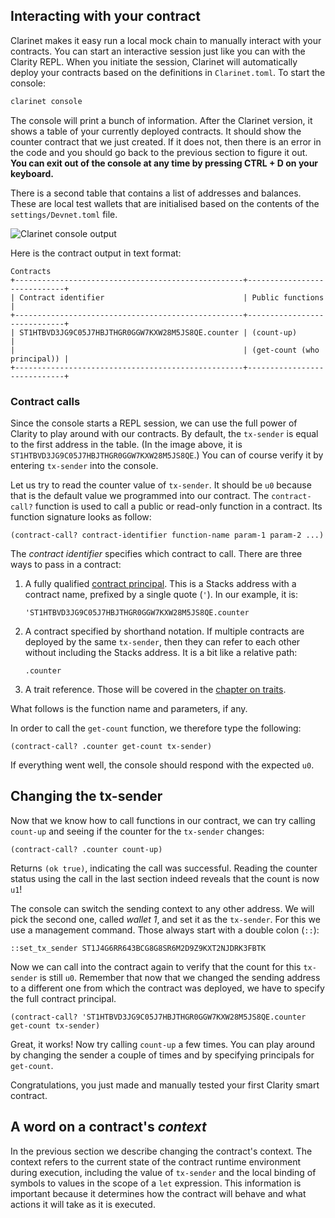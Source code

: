## Interacting with your contract

Clarinet makes it easy run a local mock chain to manually interact with your
contracts. You can start an interactive session just like you can with the
Clarity REPL. When you initiate the session, Clarinet will automatically deploy
your contracts based on the definitions in `Clarinet.toml`. To start the
console:

```bash
clarinet console
```

The console will print a bunch of information. After the Clarinet version, it
shows a table of your currently deployed contracts. It should show the counter
contract that we just created. If it does not, then there is an error in the
code and you should go back to the previous section to figure it out. **You can
exit out of the console at any time by pressing CTRL + D on your keyboard.**

There is a second table that contains a list of addresses and balances. These
are local test wallets that are initialised based on the contents of the
`settings/Devnet.toml` file.

![Clarinet console output](assets/ch07/2.png)

Here is the contract output in text format:

```text
Contracts
+---------------------------------------------------+-----------------------------+
| Contract identifier                               | Public functions            |
+---------------------------------------------------+-----------------------------+
| ST1HTBVD3JG9C05J7HBJTHGR0GGW7KXW28M5JS8QE.counter | (count-up)                  |
|                                                   | (get-count (who principal)) |
+---------------------------------------------------+-----------------------------+
```

### Contract calls

Since the console starts a REPL session, we can use the full power of Clarity to
play around with our contracts. By default, the `tx-sender` is equal to the
first address in the table. (In the image above, it is
`ST1HTBVD3JG9C05J7HBJTHGR0GGW7KXW28M5JS8QE`.) You can of course verify it by
entering `tx-sender` into the console.

Let us try to read the counter value of `tx-sender`. It should be `u0` because
that is the default value we programmed into our contract. The `contract-call?`
function is used to call a public or read-only function in a contract. Its
function signature looks as follow:

```Clarity,{"nonplayable":true}
(contract-call? contract-identifier function-name param-1 param-2 ...)
```

The _contract identifier_ specifies which contract to call. There are three ways
to pass in a contract:

1. A fully qualified
   [contract principal](ch02-01-primitive-types.md#principals). This is a Stacks
   address with a contract name, prefixed by a single quote (`'`). In our
   example, it is:
   ```Clarity,{"nonplayable":true}
   'ST1HTBVD3JG9C05J7HBJTHGR0GGW7KXW28M5JS8QE.counter
   ```

2. A contract specified by shorthand notation. If multiple contracts are
   deployed by the same `tx-sender`, then they can refer to each other without
   including the Stacks address. It is a bit like a relative path:
   ```Clarity,{"nonplayable":true}
   .counter
   ```

3. A trait reference. Those will be covered in the
   [chapter on traits](ch09-00-traits.md).

What follows is the function name and parameters, if any.

In order to call the `get-count` function, we therefore type the following:

```Clarity,{"nonplayable":true}
(contract-call? .counter get-count tx-sender)
```

If everything went well, the console should respond with the expected `u0`.

## Changing the tx-sender

Now that we know how to call functions in our contract, we can try calling
`count-up` and seeing if the counter for the `tx-sender` changes:

```Clarity,{"nonplayable":true}
(contract-call? .counter count-up)
```

Returns `(ok true)`, indicating the call was successful. Reading the counter
status using the call in the last section indeed reveals that the count is now
`u1`!

The console can switch the sending context to any other address. We will pick
the second one, called _wallet 1_, and set it as the `tx-sender`. For this we
use a management command. Those always start with a double colon (`::`):

```Clarity,{"nonplayable":true}
::set_tx_sender ST1J4G6RR643BCG8G8SR6M2D9Z9KXT2NJDRK3FBTK
```

Now we can call into the contract again to verify that the count for this
`tx-sender` is still `u0`. Remember that now that we changed the sending address
to a different one from which the contract was deployed, we have to specify the
full contract principal.

```Clarity,{"nonplayable":true}
(contract-call? 'ST1HTBVD3JG9C05J7HBJTHGR0GGW7KXW28M5JS8QE.counter get-count tx-sender)
```

Great, it works! Now try calling `count-up` a few times. You can play around by
changing the sender a couple of times and by specifying principals for
`get-count`.

Congratulations, you just made and manually tested your first Clarity smart
contract.

## A word on a contract's *context*

In the previous section we describe changing the contract's context. The context
refers to the current state of the contract runtime environment during execution,
including the value of `tx-sender` and the local binding of symbols to values in
the scope of a `let` expression. This information is important because it
determines how the contract will behave and what actions it will take as it is
executed. 
